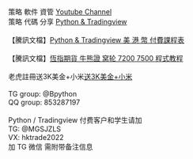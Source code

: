 <html>
策略 軟件 資管 <a href='http://www.youtube.com/c/美股数据张老师'>Youtube Channel</a><br>
策略 代碼 分享 <a href='https://github.com/hktrade'>Python & Tradingview</a><br>
<br>
【騰訊文檔】<a href='https://docs.qq.com/doc/DUHpnenhKZ2pxSGlv'>Python & Tradingview 美 港 幣 付費課程表</a><br>
<br>
【騰訊文檔】<a href='https://docs.qq.com/doc/DUFFacEdnc1hBRkVG'>恆指期貨 牛熊證 窝轮 7200 7500 程式教程</a><br>
<br>
老虎註冊送3K美金+小米<a href='https://www.itigerup.com/activity/forapp/welcome/?group_id=CG3001931530&invite=MGSJZLS'>送3K美金+小米</a><br>
<br>
TG group: @Bpython<br>
QQ group: 853287197
<br><br>
Python / Tradingview 付费客户和学生请加<br>
TG: @MGSJZLS<br>
VX: hktrade2022<br>
加 TG 微信 需附带备注信息<br>

